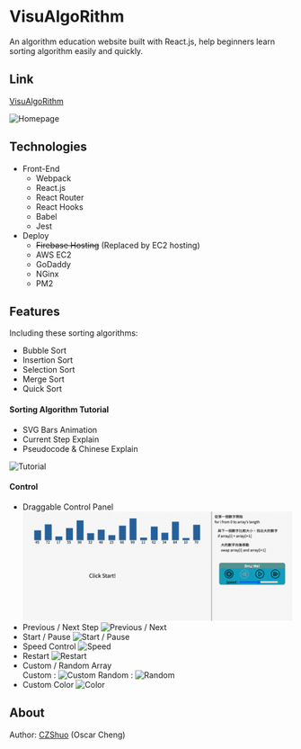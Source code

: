 # VisuAlgoRithm

An algorithm education website built with React.js, help beginners learn sorting algorithm easily and quickly.

## Link

[VisuAlgoRithm](https://algorithm-visual-90846.web.app/)

![Homepage](/md/homepage.gif)

## Technologies

-   Front-End
    -   Webpack
    -   React.js
    -   React Router
    -   React Hooks
    -   Babel
    -   Jest
-   Deploy
    -   ~~Firebase Hosting~~ (Replaced by EC2 hosting)
    -   AWS EC2
    -   GoDaddy
    -   NGinx
    -   PM2

## Features

Including these sorting algorithms:

-   Bubble Sort
-   Insertion Sort
-   Selection Sort
-   Merge Sort
-   Quick Sort

#### Sorting Algorithm Tutorial

- SVG Bars Animation
- Current Step Explain
- Pseudocode & Chinese Explain

![Tutorial](/md/tutorial.gif)

#### Control
- Draggable Control Panel
![Draggable](/md/draggable.gif)
- Previous / Next Step
![Previous / Next](/md/prenext.gif)
- Start / Pause
![Start / Pause](/md/startpause.gif)
- Speed Control
![Speed](/md/speed.gif)
- Restart
![Restart](/md/restart.gif)
- Custom / Random Array<br>
Custom : 
![Custom](/md/custom.gif)
Random :
![Random](/md/random.gif)
- Custom Color
![Color](/md/color.gif)

## About
Author: [CZShuo](https://github.com/CZShuo) (Oscar Cheng)
